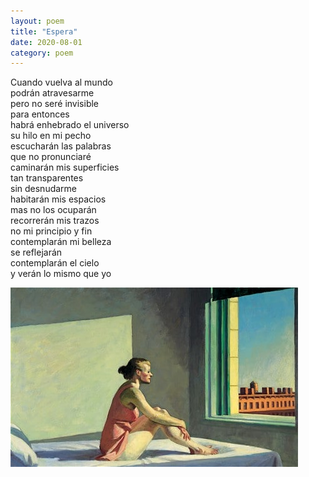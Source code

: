 ```yaml
---
layout: poem
title: "Espera"
date: 2020-08-01
category: poem
---
```


Cuando vuelva al mundo  
podrán atravesarme  
pero no seré invisible  
para entonces  
habrá enhebrado el universo  
su hilo en mi pecho  
escucharán las palabras  
que no pronunciaré  
caminarán mis superficies  
tan transparentes  
sin desnudarme  
habitarán mis espacios  
mas no los ocuparán  
recorrerán mis trazos  
no mi principio y fin  
contemplarán mi belleza  
se reflejarán  
contemplarán el cielo  
y verán lo mismo que yo  

![image](/assets/images/edward-hopper-girl-in-the-sun.jpg)
